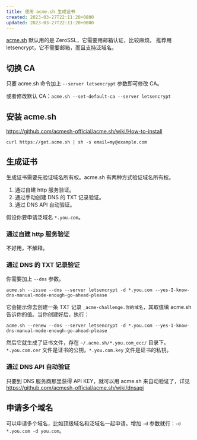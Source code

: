 ```yaml
---
title: 使用 acme.sh 生成证书
created: 2023-03-27T22:11:20+0800
updated: 2023-03-27T22:11:20+0800
---
```



[acme.sh](https://github.com/acmesh-official/acme.sh) 默认用的是 ZeroSSL，它需要用邮箱认证，比较麻烦。
推荐用 letsencrypt，它不需要邮箱，而且支持泛域名。

## 切换 CA

只要 acme.sh 命令加上 `--server letsencrypt` 参数即可修改 CA。

或者修改默认 CA：`acme.sh --set-default-ca --server letsencrypt`

## 安装 acme.sh

https://github.com/acmesh-official/acme.sh/wiki/How-to-install

`curl https://get.acme.sh | sh -s email=my@example.com`

## 生成证书

生成证书需要先验证域名所有权。acme.sh 有两种方式验证域名所有权。

1. 通过自建 http 服务验证。
2. 通过手动创建 DNS 的 TXT 记录验证。
3. 通过 DNS API 自动验证。

假设你要申请泛域名 `*.you.com`。

### 通过自建 http 服务验证

不好用，不解释。

### 通过 DNS 的 TXT 记录验证

你需要加上 `--dns` 参数。

`acme.sh --issue --dns --server letsencrypt -d *.you.com --yes-I-know-dns-manual-mode-enough-go-ahead-please`

它会提示你去创建一条 TXT 记录 `_acme-challenge.你的域名`，其取值填 acme.sh 告诉你的值。当你创建好后，执行：

`acme.sh --renew --dns --server letsencrypt -d *.you.com --yes-I-know-dns-manual-mode-enough-go-ahead-please`

然后它就生成了证书文件，存在 `~/.acme.sh/*.you.com_ecc/` 目录下。`*.you.com.cer` 文件是证书的公钥，`*.you.com.key` 文件是证书的私钥。

### 通过 DNS API 自动验证

只要到 DNS 服务商那里获得 API KEY，就可以用 acme.sh 来自动验证了，详见 https://github.com/acmesh-official/acme.sh/wiki/dnsapi

## 申请多个域名

可以申请多个域名，比如顶级域名和泛域名一起申请。增加 `-d` 参数就行：`-d *.you.com -d you.com`。
